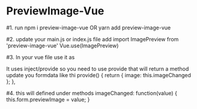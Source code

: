 # PreviewImage-Vue

#1.
run 
npm i preview-image-vue
OR
yarn add preview-image-vue


#2.
update your main.js or index.js file
add 
import ImagePreview from 'preview-image-vue'
Vue.use(ImagePreview)


#3.
In your vue file use it as
<lq-image-preview />

It uses inject/provide so you need to use provide that will return a method update you formdata like thi
 provide() {
    return {
      image: this.imageChanged
    };
  },

#4.
this will defined under methods
  imageChanged: function(value) {
      this.form.previewImage = value;
    }


